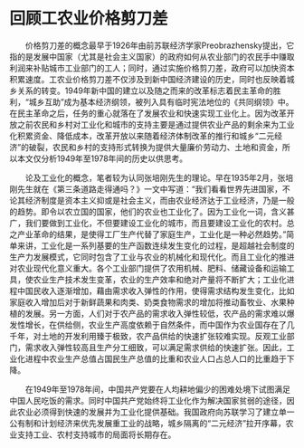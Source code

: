 # 回顾工农业价格剪刀差

　　价格剪刀差的概念最早于1926年由前苏联经济学家Preobrazhensky提出，它指的是发展中国家（尤其是社会主义国家）的政府如何从农业部门的农民手中赚取利润来补贴城市工业部门的工人；同时，通过实施价格剪刀差，政府可以加快资本积累速度。工农业价格剪刀差不仅涉及到新中国经济建设的历史，同时也反映着城乡关系的转变。1949年新中国的建立以及随之而来的改革标志着民主革命的胜利，“城乡互助”成为基本经济纲领，被列入具有临时宪法地位的《共同纲领》中。在民主革命之后，任务的重心就落在了发展农业和快速实现工业化上。因为改革开放之前农民和乡村对工业化和城市的支持主要是通过提供农业产品的剩余来为工业化积累资金、降低成本，改革开放以来随着经济体制改革的推行和城乡“二元经济”的破裂，农民和乡村的支持形式转换为提供大量廉价劳动力、土地和资金，所以本文仅分析1949年至1978年间的历史以供思考。
  
　　论及工业化的概念，笔者较为认同张培刚先生的理论。早在1935年2月，张培刚先生就在《第三条道路走得通吗？》一文中写道：“我们看看世界先进国家，不论其经济制度是资本主义抑或是社会主义，而由农业经济达于工业经济，乃是一般的趋势。即令以农立国的国家，他们的农业也工业化了。因为工业化一词，含义甚广，我们要做到工业化，不但要建设工业化的城市，而且要建设工业化的农村。总之产业革命的结果，是使得工厂生产代替了家庭生产，工业化是一种必然趋势。”简单来讲，工业化是一系列基要的生产函数连续发生变化的过程，是超越社会制度的生产力发展模式，它同时包含了工业与农业的机械化和现代化。而且工业化的推进对农业现代化意义重大。各个工业部门提供了农用机械、肥料、储藏设备和运输工具，使农业生产技术发生变革，农业的生产效率和绝对产量将不断扩大；工业化进程中国民收入逐渐增加，藉由需求收入弹性的作用，使得需求结构发生变化，比如家庭收入增加后对于新鲜蔬果和肉类、奶类食物需求的增加将推动畜牧业、水果种植的发展。另一方面，人们对于农产品的需求收入弹性较低，农产品的需求难以爆发性增长，在供给侧，农业生产高度依赖于自然条件，而中国作为农业国存在了几千年，对土地的开发利用臻于极致，农产品供给的快速扩张较难实现。反观工业部门，需求收入弹性较高且生产分工细致，可以满足需求供给的快速扩张。因此，工业化进程中农业生产总值占国民生产总值的比重和农业人口占总人口的比重趋于下降。
  
　　在1949年至1978年间，中国共产党要在人均耕地偏少的困难处境下试图满足中国人民吃饭的需求。同时中国共产党始终将工业化作为解决国家贫弱的途径，因此农业必须得到快速的发展并为工业化提供基础。我国政府向苏联学习了建立单一公有制和计划经济来优先发展重工业的战略，城乡隔离的“二元经济”拉开序幕，农业支持工业、农村支持城市的局面将长期存在。
